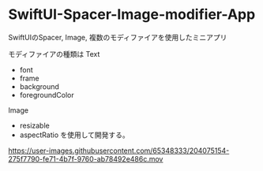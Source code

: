 # SwiftUI-Spacer-Image-modifier-App
SwiftUIのSpacer, Image, 複数のモディファイアを使用したミニアプリ

モディファイアの種類は
Text
- font
- frame
- background
- foregroundColor

Image
- resizable
- aspectRatio
を使用して開発する。

https://user-images.githubusercontent.com/65348333/204075154-275f7790-fe71-4b7f-9760-ab78492e486c.mov

